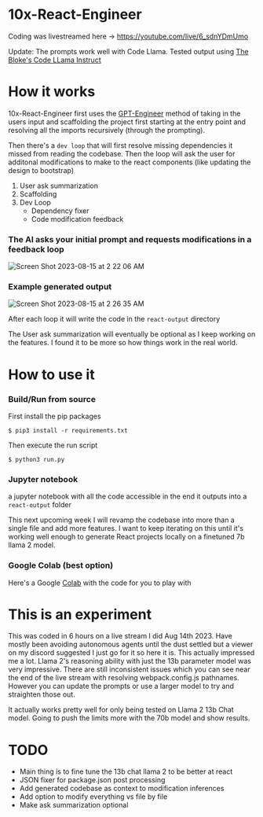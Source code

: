 # 10x-React-Engineer
Coding was livestreamed here -> https://youtube.com/live/6_sdnYDmUmo

Update: The prompts work well with Code Llama. Tested output using [The Bloke's Code LLama Instruct](https://huggingface.co/TheBloke/CodeLlama-13B-Instruct-fp16)

# How it works
10x-React-Engineer first uses the [GPT-Engineer](https://github.com/AntonOsika/gpt-engineer) method of taking in the users input and scaffolding the project first starting at the entry point and resolving all the imports recursively (through the prompting).

Then there's a `dev loop` that will first resolve missing dependencies it missed from reading the codebase. Then the loop will ask the user for additonal modifications to make to the react components (like updating the design to bootstrap) 

1) User ask summarization
2) Scaffolding
3) Dev Loop
	- Dependency fixer
	- Code modification feedback


### The AI asks your initial prompt and requests modifications in a feedback loop
![Screen Shot 2023-08-15 at 2 22 06 AM](https://github.com/jawerty/10x-React-Engineer/assets/1999719/93e42a6b-953e-44d1-baff-1d219cb98bea)

### Example generated output
![Screen Shot 2023-08-15 at 2 26 35 AM](https://github.com/jawerty/10x-React-Engineer/assets/1999719/3629b96e-8be6-48c2-a650-99742eb7400e)

After each loop it will write the code in the `react-output` directory

The User ask summarization will eventually be optional as I keep working on the features. I found it to be more so how things work in the real world.

# How to use it
### Build/Run from source
First install the pip packages
```
$ pip3 install -r requirements.txt
```

Then execute the run script
```
$ python3 run.py
```

### Jupyter notebook 
a jupyter notebook with all the code accessible in the end it outputs into a `react-output` folder

This next upcoming week I will revamp the codebase into more than a single file and add more features. I want to keep iterating on this until it's working well enough to generate React projects locally on a finetuned 7b llama 2 model.

### Google Colab (best option)
Here's a Google [Colab](https://colab.research.google.com/drive/1b8zZo0O87plL2icYKs6uxXRHlqqe0Mx_?usp=sharing) with the code for you to play with

# This is an experiment
This was coded in 6 hours on a live stream I did Aug 14th 2023. Have mostly been avoiding autonomous agents until the dust settled but a viewer on my discord suggested I just go for it so here it is. This actually impressed me a lot. Llama 2's reasoning ability with just the 13b parameter model was very impressive. There are still inconsistent issues which you can see near the end of the live stream with resolving webpack.config.js pathnames. However you can update the prompts or use a larger model to try and straighten those out.

It actually works pretty well for only being tested on Llama 2 13b Chat model. Going to push the limits more with the 70b model and show results.

# TODO
- Main thing is to fine tune the 13b chat llama 2 to be better at react
- JSON fixer for package.json post processing
- Add generated codebase as context to modification inferences
- Add option to modify everything vs file by file
- Make ask summarization optional
